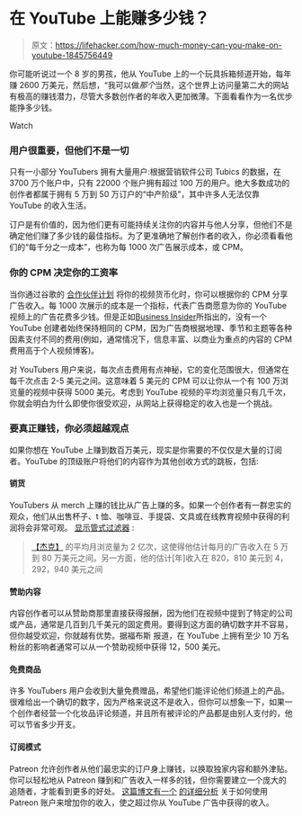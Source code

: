 # 在 YouTube 上能赚多少钱？

> 原文：<https://lifehacker.com/how-much-money-can-you-make-on-youtube-1845756449>

你可能听说过一个 8 岁的男孩，他从 YouTube 上的一个玩具拆箱频道开始，每年赚 2600 万美元，然后想，“我可以做*那个*当然，这个世界上访问量第二大的网站有极高的赚钱潜力，尽管大多数创作者的年收入更加微薄。下面看看作为一名优步能挣多少钱。

Watch

### **用户很重要，但他们不是一切**

只有一小部分 YouTubers 拥有大量用户:根据营销软件公司 Tubics 的数据，在 3700 万个账户中，只有 22000 个账户拥有超过 100 万的用户。绝大多数成功的创作者都属于拥有 5 万到 50 万订户的“中产阶级”，其中许多人无法仅靠 YouTube 的收入生活。

订户是有价值的，因为他们更有可能持续关注你的内容并与他人分享，但他们不是确定他们赚了多少钱的最佳指标。为了更准确地了解创作者的收入，你必须看看他们的“每千分之一成本”，也称为每 1000 次广告展示成本，或 CPM。

### **你的 CPM 决定你的工资率**

当你通过谷歌的 [合作伙伴计划](https://support.google.com/youtube/answer/72851?hl=en) 将你的视频货币化时，你可以根据你的 CPM 分享广告收入。每 1000 次展示的成本是一个指标，代表广告商愿意为你的 YouTube 视频上的广告花费多少钱。但是正如[Business Insider](https://www.businessinsider.com/youtube-money-stats-earnings-list-monetization-rates-payments-2020-6)所指出的，没有一个 YouTube 创建者始终保持相同的 CPM，因为广告商根据地理、季节和主题等各种因素支付不同的费用(例如，通常情况下，信息丰富、以商业为重点的内容的 CPM 费用高于个人视频博客)。

对 YouTubers 用户来说，每次点击费用有点神秘，它的变化范围很大，但通常在每千次点击 2-5 美元之间。这意味着 5 美元的 CPM 可以让你从一个有 100 万浏览量的视频中获得 5000 美元。考虑到 YouTube 视频的平均浏览量只有几千次，你就会明白为什么即使你很受欢迎，从网站上获得稳定的收入也是一个挑战。

### **要真正赚钱，你必须超越观点**

如果你想在 YouTube 上赚到数百万美元，现实是你需要的不仅仅是大量的订阅者。YouTube 的顶级账户将他们的内容作为其他创收方式的跳板，包括:

#### 销货

YouTubers 从 merch 上赚的钱比从广告上赚的多。如果一个创作者有一群忠实的观众，他们从出售杯子、t 恤、咖啡豆、手提袋、文具或在线教育视频中获得的利润将会非常可观。 [显示管式过滤器](https://www.tubefilter.com/2018/09/28/sellfy-tool-how-much-does-a-youtuber-earn/) :

> [【杰克】](https://www.youtube.com/channel/UCcgVECVN4OKV6DH1jLkqmcA) 的平均月浏览量为 2 亿次，这使得他估计每月的广告收入在 5 万到 80 万美元之间。另一方面，他的估计[年]收入在 820，810 美元到 4，292，940 美元之间

#### 赞助内容

内容创作者可以从赞助商那里直接获得报酬，因为他们在视频中提到了特定的公司或产品，通常是几百到几千美元的固定费用。要得到这方面的确切数字并不容易，但你越受欢迎，你就越有优势。据福布斯 报道，在 YouTube 上拥有至少 10 万名粉丝的影响者通常可以从一个赞助视频中获得 12，500 美元。

#### **免费商品**

许多 YouTubers 用户会收到大量免费赠品，希望他们能评论他们频道上的产品。很难给出一个确切的数字，因为严格来说这不是收入，但你可以想象一下，如果一个创作者经营一个化妆品评论频道，并且所有被评论的产品都是由别人支付的，他可以节省多少开支。

#### 订阅模式

Patreon 允许创作者从他们最忠实的订户身上赚钱，以换取独家内容和额外津贴。你可以轻松地从 Patreon 赚到和广告收入一样多的钱，但你需要建立一个庞大的追随者，才能看到更多的好处。 [这篇博文有一个](https://blog.patreon.com/figuring-out-how-much-you-might-make-on-patreon) [的详细分析](https://blog.patreon.com/figuring-out-how-much-you-might-make-on-patreon) 关于如何使用 Patreon 账户来增加你的收入，使之超过你从 YouTube 广告中获得的收入。